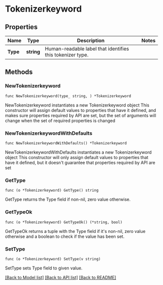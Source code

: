 # Tokenizerkeyword

## Properties

Name | Type | Description | Notes
------------ | ------------- | ------------- | -------------
**Type** | **string** | Human-readable label that identifies this tokenizer type. | 

## Methods

### NewTokenizerkeyword

`func NewTokenizerkeyword(type_ string, ) *Tokenizerkeyword`

NewTokenizerkeyword instantiates a new Tokenizerkeyword object
This constructor will assign default values to properties that have it defined,
and makes sure properties required by API are set, but the set of arguments
will change when the set of required properties is changed

### NewTokenizerkeywordWithDefaults

`func NewTokenizerkeywordWithDefaults() *Tokenizerkeyword`

NewTokenizerkeywordWithDefaults instantiates a new Tokenizerkeyword object
This constructor will only assign default values to properties that have it defined,
but it doesn't guarantee that properties required by API are set

### GetType

`func (o *Tokenizerkeyword) GetType() string`

GetType returns the Type field if non-nil, zero value otherwise.

### GetTypeOk

`func (o *Tokenizerkeyword) GetTypeOk() (*string, bool)`

GetTypeOk returns a tuple with the Type field if it's non-nil, zero value otherwise
and a boolean to check if the value has been set.

### SetType

`func (o *Tokenizerkeyword) SetType(v string)`

SetType sets Type field to given value.



[[Back to Model list]](../README.md#documentation-for-models) [[Back to API list]](../README.md#documentation-for-api-endpoints) [[Back to README]](../README.md)


